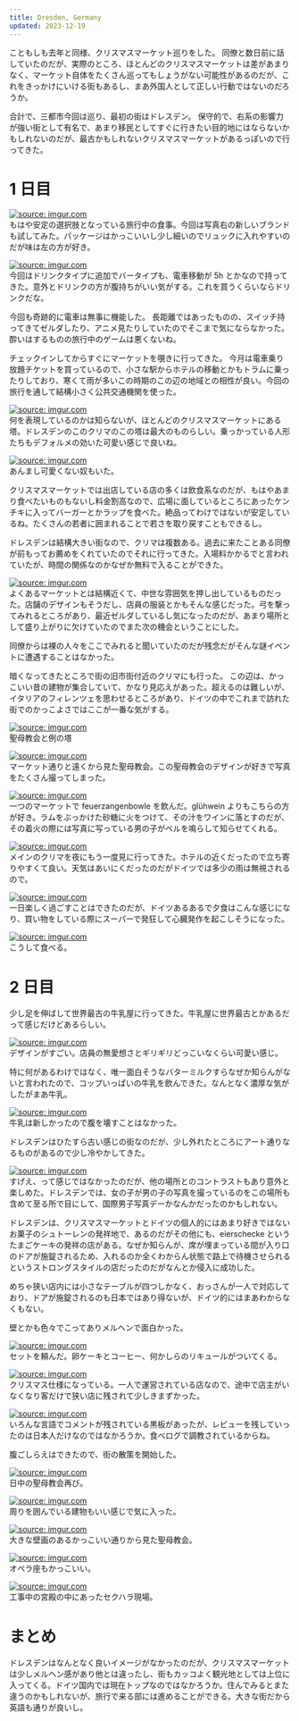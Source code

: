 ```yaml
---
title: Dresden, Germany
updated: 2023-12-19
---
```


こともしも去年と同様、クリスマスマーケット巡りをした。
同僚と数日前に話していたのだが、実際のところ、ほとんどのクリスマスマーケットは差があまりなく、マーケット自体をたくさん巡ってもしょうがない可能性があるのだが、これをきっかけにいける街もあるし、まあ外国人として正しい行動ではないのだろうか。

合計で、三都市今回は巡り、最初の街はドレスデン。
保守的で、右系の影響力が強い街として有名で、あまり移民としてすぐに行きたい目的地にはならないかもしれないのだが、最古かもしれないクリスマスマーケットがあるっぽいので行ってきた。

# 1 日目

<a href="https://imgur.com/aCylQc3"><img src="https://i.imgur.com/aCylQc3.jpg" title="source: imgur.com" /></a>  
もはや安定の選択肢となっている旅行中の食事。今回は写真右の新しいブランドも試してみた。パッケージはかっこいいし少し細いのでリュックに入れやすいのだが味は左の方が好き。

<a href="https://imgur.com/sPfNMrF"><img src="https://i.imgur.com/sPfNMrF.jpg" title="source: imgur.com" /></a>  
今回はドリンクタイプに追加でバータイプも、電車移動が 5h とかなので持ってきた。意外とドリンクの方が腹持ちがいい気がする。これを買うくらいならドリンクだな。

今回も奇跡的に電車は無事に機能した。
長距離ではあったものの、スイッチ持ってきてゼルダしたり、アニメ見たりしていたのでそこまで気にならなかった。酔いはするものの旅行中のゲームは悪くないね。

チェックインしてからすぐにマーケットを覗きに行ってきた。
今月は電車乗り放題チケットを買っているので、小さな駅からホテルの移動とかもトラムに乗ったりしており、寒くて雨が多いこの時期のこの辺の地域との相性が良い。今回の旅行を通して結構小さく公共交通機関を使った。

<a href="https://imgur.com/7msBrZl"><img src="https://i.imgur.com/7msBrZl.jpg" title="source: imgur.com" /></a>  
何を表現しているのかは知らないが、ほとんどのクリスマスマーケットにある塔。ドレスデンのこのクリマのこの塔は最大のものらしい。乗っかっている人形たちもデフォルメの効いた可愛い感じで良いね。

<a href="https://imgur.com/bYdm1Yh"><img src="https://i.imgur.com/bYdm1Yh.jpg" title="source: imgur.com" /></a>  
あんまし可愛くない奴もいた。

クリスマスマーケットでは出店している店の多くは飲食系なのだが、もはやあまり食べたいものもないし料金割高なので、広場に面しているところにあったケンチキに入ってバーガーとかラップを食べた。絶品ってわけではないが安定しているね。たくさんの若者に囲まれることで若さを取り戻すこともできるし。

ドレスデンは結構大きい街なので、クリマは複数ある。過去に来たことある同僚が前もってお薦めをくれていたのでそれに行ってきた。入場料かかるでと言われていたが、時間の関係なのかなぜか無料で入ることができた。

<a href="https://imgur.com/IWpjw6q"><img src="https://i.imgur.com/IWpjw6q.jpg" title="source: imgur.com" /></a>  
よくあるマーケットとは結構近くて、中世な雰囲気を押し出しているものだった。店舗のデザインもそうだし、店員の服装とかもそんな感じだった。弓を撃ってみれるところがあり、最近ゼルダしているし気になったのだが、あまり場所として盛り上がりに欠けていたのでまた次の機会ということにした。

同僚からは裸の人々をここでみれると聞いていたのだが残念だがそんな謎イベントに遭遇することはなかった。

暗くなってきたところで街の旧市街付近のクリマにも行った。
この辺は、かっこいい昔の建物が集合していて、かなり見応えがあった。超えるのは難しいが、イタリアのフィレンツェを思わせるところがあり、ドイツの中でこれまで訪れた街でのかっこよさではここが一番な気がする。

<a href="https://imgur.com/7BQYPrS"><img src="https://i.imgur.com/7BQYPrS.jpg" title="source: imgur.com" /></a>  
聖母教会と例の塔

<a href="https://imgur.com/oAzbufR"><img src="https://i.imgur.com/oAzbufR.jpg" title="source: imgur.com" /></a>  
マーケット通りと遠くから見た聖母教会。この聖母教会のデザインが好きで写真をたくさん撮ってしまった。

<a href="https://imgur.com/J4r4L2L"><img src="https://i.imgur.com/J4r4L2L.jpg" title="source: imgur.com" /></a>  
一つのマーケットで feuerzangenbowle を飲んだ。glühwein よりもこちらの方が好き。ラムをぶっかけた砂糖に火をつけて、その汁をワインに落とすのだが、その着火の際には写真に写っている男の子がベルを鳴らして知らせてくれる。

<a href="https://imgur.com/vmfDyOL"><img src="https://i.imgur.com/vmfDyOL.jpg" title="source: imgur.com" /></a>  
メインのクリマを夜にもう一度見に行ってきた。ホテルの近くだったので立ち寄りやすくて良い。天気はあいにくだったのだがドイツでは多少の雨は無視されるので。

<a href="https://imgur.com/8Pgpb5c"><img src="https://i.imgur.com/8Pgpb5c.jpg" title="source: imgur.com" /></a>  
一日楽しく過ごすことはできたのだが、ドイツあるあるで夕食はこんな感じになり、買い物をしている際にスーパーで発狂して心臓発作を起こしそうになった。

<a href="https://imgur.com/bnCFAOm"><img src="https://i.imgur.com/bnCFAOm.jpg" title="source: imgur.com" /></a>  
こうして食べる。


# 2 日目

少し足を伸ばして世界最古の牛乳屋に行ってきた。牛乳屋に世界最古とかあるだって感じだけどあるらしい。

<a href="https://imgur.com/am9i4NB"><img src="https://i.imgur.com/am9i4NB.jpg" title="source: imgur.com" /></a>  
デザインがすごい。店員の無愛想さとギリギリどっこいなくらい可愛い感じ。

特に何があるわけではなく、唯一面白そうなバターミルクすらなぜか知らんがないと言われたので、コップいっぱいの牛乳を飲んできた。なんとなく濃厚な気がしたがまあ牛乳。

<a href="https://imgur.com/Vlw5WyT"><img src="https://i.imgur.com/Vlw5WyT.jpg" title="source: imgur.com" /></a>  
牛乳は新しかったので腹を壊すことはなかった。

ドレスデンはひたすら古い感じの街なのだが、少し外れたところにアート通りなるものがあるので少し冷やかしてきた。

<a href="https://imgur.com/4i1hq58"><img src="https://i.imgur.com/4i1hq58.jpg" title="source: imgur.com" /></a>  
すげえ、って感じではなかったのだが、他の場所とのコントラストもあり意外と楽しめた。ドレスデンでは、女の子が男の子の写真を撮っているのをこの場所も含めて至る所で目にして、国際男子写真デーかなんかだったのかもしれない。

ドレスデンは、クリスマスマーケットとドイツの個人的にはあまり好きではないお菓子のシュトーレンの発祥地で、あるのだがその他にも、eierschecke というたまごケーキの発祥の店がある。なぜか知らんが、席が埋まっている間が入り口のドアが施錠されるため、入れるのか全くわからん状態で路上で待機させられるというストロングスタイルの店だったのだがなんとか侵入に成功した。

めちゃ狭い店内には小さなテーブルが四つしかなく、おっさんが一人で対応しており、ドアが施錠されるのも日本ではあり得ないが、ドイツ的にはまあわからなくもない。

壁とかも色々でこってありメルヘンで面白かった。

<a href="https://imgur.com/aTLjFbe"><img src="https://i.imgur.com/aTLjFbe.jpg" title="source: imgur.com" /></a>  
セットを頼んだ。卵ケーキとコーヒー、何かしらのリキュールがついてくる。

<a href="https://imgur.com/5khdwR5"><img src="https://i.imgur.com/5khdwR5.jpg" title="source: imgur.com" /></a>  
クリスマス仕様になっている。一人で運営されている店なので、途中で店主がいなくなり客だけで狭い店に残されて少しきまずかった。

<a href="https://imgur.com/PW7aM3c"><img src="https://i.imgur.com/PW7aM3c.jpg" title="source: imgur.com" /></a>  
いろんな言語でコメントが残されている黒板があったが、レビューを残していったのは日本人だけなのではなかろうか。食べログで調教されているからね。

腹ごしらえはできたので、街の散策を開始した。

<a href="https://imgur.com/6csPjrR"><img src="https://i.imgur.com/6csPjrR.jpg" title="source: imgur.com" /></a>  
日中の聖母教会再び。

<a href="https://imgur.com/wZZm5T7"><img src="https://i.imgur.com/wZZm5T7.jpg" title="source: imgur.com" /></a>  
周りを囲んでいる建物もいい感じで気に入った。

<a href="https://imgur.com/eQNXLZ9"><img src="https://i.imgur.com/eQNXLZ9.jpg" title="source: imgur.com" /></a>  
大きな壁画のあるかっこいい通りから見た聖母教会。

<a href="https://imgur.com/yfVh7r0"><img src="https://i.imgur.com/yfVh7r0.jpg" title="source: imgur.com" /></a>  
オペラ座もかっこいい。

<a href="https://imgur.com/0NAXaoZ"><img src="https://i.imgur.com/0NAXaoZ.jpg" title="source: imgur.com" /></a>  
工事中の宮殿の中にあったセクハラ現場。

# まとめ

ドレスデンはなんとなく良いイメージがなかったのだが、クリスマスマーケットは少しメルヘン感があり他とは違ったし、街もカッコよく観光地としては上位に入ってくる。ドイツ国内では現在トップなのではなかろうか。住んでみるとまた違うのかもしれないが、旅行で来る部には進めることができる。大きな街だから英語も通りが良いし。
